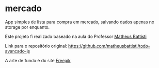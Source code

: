 # mercado
App simples de lista para compra em mercado, salvando dados apenas no storage por enquanto.

Este projeto fi realizado baseado na aula do Professor [Matheus Battisti](https://www.youtube.com/watch?v=HSssE1PRQcA)

Link para o repositório original: https://github.com/matheusbattisti/todo-avancado-js

A arte de fundo é do site [Freepik](https://www.freepik.com/free-vector/farmers-market-concept-illustration_24237610.htm#query=market&position=32&from_view=search&track=sph)

